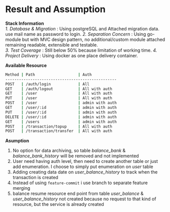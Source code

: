 
# Result and Assumption

**Stack Information**  
*1. Database & Migration* : Using postgreSQL and Attached migration data. use mail name as password to login.
*2. Separation Concern* : Using go-module but with MVC design pattern, no additional/custom module attached
remaining readable, extensible and testable.  
*3. Test Coverage* : Still below 50% because limitation of working time.
*4. Project Delivery* : Using docker as one place delivery container.

**Available Resource**
```bash
Method | Path                   | Auth
-------------------------------------------------
POST   | /auth/login            | All
GET    | /auth/logout           | All with auth
GET    | /user                  | All with auth
PUT    | /user                  | All with auth
POST   | /user                  | admin with auth
GET    | /user/:id              | admin with auth
PUT    | /user/:id              | admin with auth
DELETE | /user/:id              | admin with auth
GET    | /users                 | admin with auth
POST   | /transaction/topup     | All with auth
POST   | /transaction/transfer  | All with auth

```

__Asumption__<br>
1. No option for data archiving, so table *balance_bank* & *balance_bank_history* will be removed and not implemented
2. User need having auth level, then need to create another table or just add enumeration. I choose to simply put enumeration on *user* table
3. Adding creating data date on *user_balance_history* to track when the transaction is created
4. Instead of using `feature-commit` i use branch to separate feature merging
5. balance resume resource end point from table *user_balance* & *user_balance_history* not created because no request to that kind of resource, but the service is already created